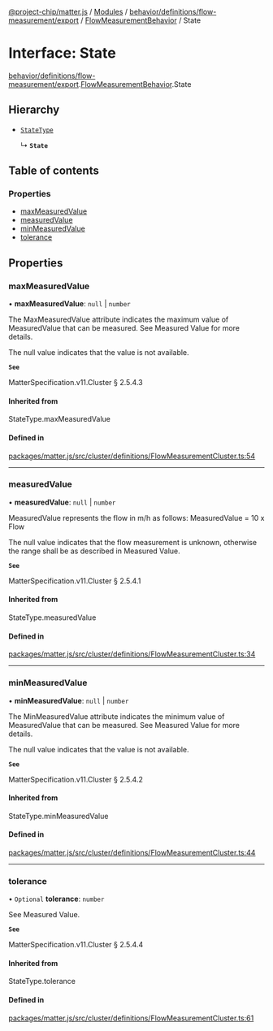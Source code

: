 [@project-chip/matter.js](../README.md) / [Modules](../modules.md) / [behavior/definitions/flow-measurement/export](../modules/behavior_definitions_flow_measurement_export.md) / [FlowMeasurementBehavior](../modules/behavior_definitions_flow_measurement_export.FlowMeasurementBehavior.md) / State

# Interface: State

[behavior/definitions/flow-measurement/export](../modules/behavior_definitions_flow_measurement_export.md).[FlowMeasurementBehavior](../modules/behavior_definitions_flow_measurement_export.FlowMeasurementBehavior.md).State

## Hierarchy

- [`StateType`](../modules/behavior_definitions_flow_measurement_export._internal_.md#statetype)

  ↳ **`State`**

## Table of contents

### Properties

- [maxMeasuredValue](behavior_definitions_flow_measurement_export.FlowMeasurementBehavior.State.md#maxmeasuredvalue)
- [measuredValue](behavior_definitions_flow_measurement_export.FlowMeasurementBehavior.State.md#measuredvalue)
- [minMeasuredValue](behavior_definitions_flow_measurement_export.FlowMeasurementBehavior.State.md#minmeasuredvalue)
- [tolerance](behavior_definitions_flow_measurement_export.FlowMeasurementBehavior.State.md#tolerance)

## Properties

### maxMeasuredValue

• **maxMeasuredValue**: ``null`` \| `number`

The MaxMeasuredValue attribute indicates the maximum value of MeasuredValue that can be measured. See
Measured Value for more details.

The null value indicates that the value is not available.

**`See`**

MatterSpecification.v11.Cluster § 2.5.4.3

#### Inherited from

StateType.maxMeasuredValue

#### Defined in

[packages/matter.js/src/cluster/definitions/FlowMeasurementCluster.ts:54](https://github.com/project-chip/matter.js/blob/0c058ae17fdba4c0b89b8b13c309011d51782299/packages/matter.js/src/cluster/definitions/FlowMeasurementCluster.ts#L54)

___

### measuredValue

• **measuredValue**: ``null`` \| `number`

MeasuredValue represents the flow in m/h as follows: MeasuredValue = 10 x Flow

The null value indicates that the flow measurement is unknown, otherwise the range shall be as described
in Measured Value.

**`See`**

MatterSpecification.v11.Cluster § 2.5.4.1

#### Inherited from

StateType.measuredValue

#### Defined in

[packages/matter.js/src/cluster/definitions/FlowMeasurementCluster.ts:34](https://github.com/project-chip/matter.js/blob/0c058ae17fdba4c0b89b8b13c309011d51782299/packages/matter.js/src/cluster/definitions/FlowMeasurementCluster.ts#L34)

___

### minMeasuredValue

• **minMeasuredValue**: ``null`` \| `number`

The MinMeasuredValue attribute indicates the minimum value of MeasuredValue that can be measured. See
Measured Value for more details.

The null value indicates that the value is not available.

**`See`**

MatterSpecification.v11.Cluster § 2.5.4.2

#### Inherited from

StateType.minMeasuredValue

#### Defined in

[packages/matter.js/src/cluster/definitions/FlowMeasurementCluster.ts:44](https://github.com/project-chip/matter.js/blob/0c058ae17fdba4c0b89b8b13c309011d51782299/packages/matter.js/src/cluster/definitions/FlowMeasurementCluster.ts#L44)

___

### tolerance

• `Optional` **tolerance**: `number`

See Measured Value.

**`See`**

MatterSpecification.v11.Cluster § 2.5.4.4

#### Inherited from

StateType.tolerance

#### Defined in

[packages/matter.js/src/cluster/definitions/FlowMeasurementCluster.ts:61](https://github.com/project-chip/matter.js/blob/0c058ae17fdba4c0b89b8b13c309011d51782299/packages/matter.js/src/cluster/definitions/FlowMeasurementCluster.ts#L61)
